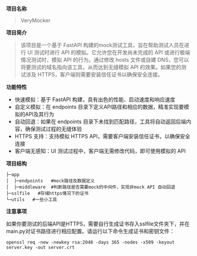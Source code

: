 **项目名称**
> VeryMocker

**项目简介**

> 该项目是一个基于 FastAPI 构建的mock测试工具，旨在帮助测试人员在进行 UI 测试时进行 API 的模拟。它允许您在开发尚未完成的 API 或进行极端情况测试时，模拟 API 的行为。通过修改 hosts 文件或自建 DNS，您可以将要测试的域名指向该工具，从而达到无缝模拟 API 的效果。如果您的测试涉及 HTTPS，客户端则需要安装信任证书以确保安全连接。


**功能特性**
* 快速模拟：基于 FastAPI 构建，具有出色的性能、启动速度和响应速度
* 自定义模拟：在 endpoints 目录下定义API路径和相应的数据，精准实现要模拟的API及其行为
* 自动回退：如果在 endpoints 目录下未找到匹配路径，工具将自动返回后端内容，确保测试过程的无缝体验
* HTTPS 支持：支持模拟 HTTPS API，需要客户端安装信任证书，以确保安全连接
* 客户端无感知：UI 测试过程中，客户端无需修改代码，即可使用模拟的 API

**项目结构**
```
├─app
│  ├─endpoints   #mock路径及数据定义
│  ├─middleware  #判断路径是否需要mock的中间件，实现非mock API 自动回退
├─sslfile   #存储https情况下的证书
└─utils   #一些小工具
```

**注意事项**

如果你要测试的后端API是HTTPS，需要自行生成证书存入sslfile文件夹下，并在main.py对证书路径进行相应配置。请运行以下命令生成证书和密钥文件：

```
openssl req -new -newkey rsa:2048 -days 365 -nodes -x509 -keyout server.key -out server.crt
```